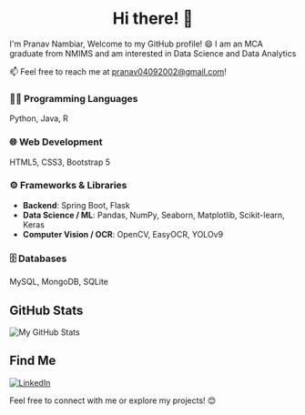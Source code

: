 <p><h1 align="center"> Hi there! 👋</h1></p>
I'm Pranav Nambiar, Welcome to my GitHub profile! 😄
I am an MCA graduate from NMIMS and am interested in Data Science and Data Analytics

📫 Feel free to reach me at [pranav04092002@gmail.com](mailto:pranav04092002@gmail.com)!

### 👨‍💻 Programming Languages  
Python, Java, R

### 🌐 Web Development  
HTML5, CSS3, Bootstrap 5  

### ⚙️ Frameworks & Libraries  
- **Backend**: Spring Boot, Flask   
- **Data Science / ML**: Pandas, NumPy, Seaborn, Matplotlib, Scikit-learn, Keras  
- **Computer Vision / OCR**: OpenCV, EasyOCR, YOLOv9  

### 🗄️ Databases  
MySQL, MongoDB, SQLite  

## GitHub Stats

![My GitHub Stats](https://github-readme-stats.vercel.app/api?username=PranavvNambiar&show_icons=true&theme=radical)

## Find Me

[![LinkedIn](https://img.shields.io/badge/LinkedIn-Pranav_Nambiar-blue)](https://www.linkedin.com/in/-pranav-nambiar/)


Feel free to connect with me or explore my projects! 😊




<!---(https://github-readme-stats.vercel.app/api?username=PranavvNambiar)](https://github.com/PranavvNambiar/github-readme-stats) --->
<!---
PranavvNambiar/PranavvNambiar is a ✨ special ✨ repository because its `README.md` (this file) appears on your GitHub profile.
You can click the Preview link to take a look at your changes.
--->
